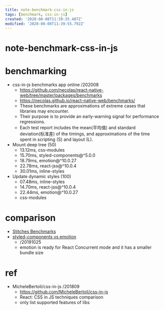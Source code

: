 ```yaml
---
title: note-benchmark-css-in-js
tags: [benchmark, css-in-js]
created: '2020-08-08T11:39:35.407Z'
modified: '2020-08-08T11:39:55.792Z'
---
```


# note-benchmark-css-in-js

# benchmarking

- css-in-js benchmarks app online /202008
  - https://github.com/necolas/react-native-web/tree/master/packages/benchmarks
  - https://necolas.github.io/react-native-web/benchmarks/
  - These benchmarks are approximations of extreme cases that libraries may encounter. 
  - Their purpose is to provide an early-warning signal for performance regressions. 
  - Each test report includes the mean(平均值) and standard deviation(标准差) of the timings, and approximations of the time spent in scripting (S) and layout (L).
- Mount deep tree (50)
  - 13.12ms, css-modules 
  - 15.70ms, styled-components@^5.0.0   
  - 18.79ms, emotion@^10.0.27  
  - 22.78ms, react-jss@^10.0.4  
  - 30.01ms, inline-styles 
- Update dynamic styles (100)
  - 07.48ms, inline-styles 
  - 14.70ms, react-jss@^10.0.4
  - 22.44ms, emotion@^10.0.27  
  - css-modules 

# comparison

- [Stitches Benchmarks](https://github.com/modulz/stitches-benchmark)
- [styled-components vs emotion](https://github.com/jsjoeio/styled-components-vs-emotion)
  - /20191025
  - emotion is ready for React Concurrent mode and it has a smaller bundle size

# ref

- MicheleBertoli/css-in-js /201809
  - https://github.com/MicheleBertoli/css-in-js
  - React: CSS in JS techniques comparison
  - only list supported features of libs
